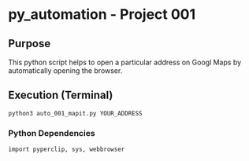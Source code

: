 # py_automation - Project 001

## Purpose
This python script helps to open a particular address on Googl Maps by automatically opening the browser.

## Execution (Terminal)
```
python3 auto_001_mapit.py YOUR_ADDRESS 
```

### Python Dependencies
```
import pyperclip, sys, webbrowser
```


